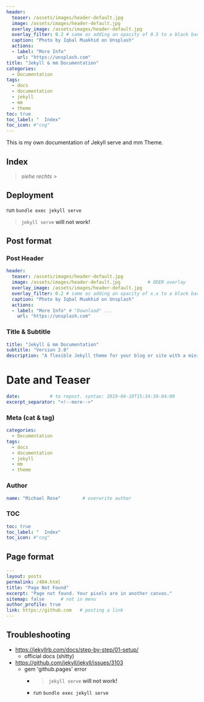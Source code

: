 ```yaml
---
header:
  teaser: /assets/images/header-default.jpg
  image: /assets/images/header-default.jpg
  overlay_image: /assets/images/header-default.jpg
  overlay_filter: 0.2 # same as adding an opacity of 0.5 to a black background
  caption: "Photo by Iqbal Muakhid on Unsplash"
  actions:
  - label: "More Info"
    url: "https://unsplash.com"
title: "Jekyll & mm Documentation"
categories:
  - Documentation
tags:
  - docs
  - documentation
  - jekyll
  - mm
  - theme
toc: true
toc_label: "  Index"
toc_icon: #"cog"
---
```


This is my own documentation of Jekyll serve and mm Theme.

## Index

> *siehe rechts >*

## Deployment

run `bundle exec jekyll serve`

> `jekyll serve` **will not work!**

## Post format

### Post Header

```yml
header:
  teaser: /assets/images/header-default.jpg
  image: /assets/images/header-default.jpg          # ODER overlay
  overlay_image: /assets/images/header-default.jpg
  overlay_filter: 0.2 # same as adding an opacity of x.x to a black background
  caption: "Photo by Iqbal Muakhid on Unsplash"
  actions:
  - label: "More Info" # "Download" ...
    url: "https://unsplash.com"
```

### Title & Subtitle

```yml
title: "Jekyll & mm Documentation"
subtitle: "Version 2.0"
description: "A flexible Jekyll theme for your blog or site with a minimalist aesthetic."
```

# Date and Teaser

```yml
date:           # to repost. syntax: 2019-04-18T15:34:30-04:00
excerpt_separator: "<!--more-->"
```

### Meta (cat & tag)

```yml
categories:
  - Documentation
tags:
  - docs
  - documentation
  - jekyll
  - mm
  - theme
```

### Author

```yml
name: "Michael Rose"        # overwrite author
```

### TOC

```yml
toc: true
toc_label: "  Index"
toc_icon: #"cog"
```

## Page format

```yml
---
layout: posts
permalink: /404.html
title: "Page Not Found"
excerpt: "Page not found. Your pixels are in another canvas."
sitemap: false      # not in menu
author_profile: true
link: https://github.com   # posting a link
---
```

## Troubleshooting

+ https://jekyllrb.com/docs/step-by-step/01-setup/
  + official docs (shitty)
+ https://github.com/jekyll/jekyll/issues/3103
  + gem 'github.pages' error
    + > `jekyll serve` **will not work!**
    + run `bundle exec jekyll serve`
